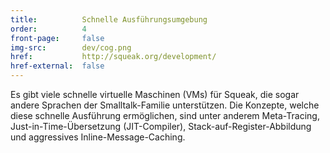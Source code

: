 ```yaml
---
title:          Schnelle Ausführungsumgebung
order:          4
front-page:     false
img-src:        dev/cog.png
href:           http://squeak.org/development/
href-external:  false
---
```

Es gibt viele schnelle virtuelle Maschinen (VMs) für Squeak, die sogar andere
Sprachen der Smalltalk-Familie unterstützen. Die Konzepte, welche diese schnelle
Ausführung ermöglichen, sind unter anderem Meta-Tracing,
Just-in-Time-Übersetzung (JIT-Compiler), Stack-auf-Register-Abbildung und
aggressives Inline-Message-Caching.
